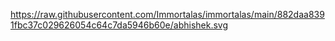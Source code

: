 https://raw.githubusercontent.com/Immortalas/immortalas/main/882daa8391fbc37c029626054c64c7da5946b60e/abhishek.svg
